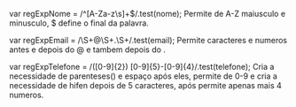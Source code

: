 var regExpNome = /^[A-Za-z\s]+$/.test(nome);
Permite de A-Z maiusculo e minusculo, $ define o final da palavra.

var regExpEmail = /\S+@\S+\.\S+/.test(email);
Permite caracteres e numeros antes e depois do @ e tambem depois do .

var regExpTelefone = /\([0-9]{2}\) [0-9]{5}-[0-9]{4}/.test(telefone);
Cria a necessidade de parenteses() e espaço após eles, permite de 0-9 e cria a necessidade de hifen depois de 5 caracteres, após permite apenas mais 4 numeros.

